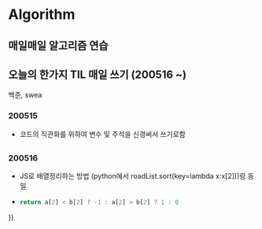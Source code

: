 # Algorithm
## 매일매일 알고리즘 연습
## 오늘의 한가지 TIL 매일 쓰기 (200516 ~)
백준, swea
### 200515
- 코드의 직관화를 위하여 변수 및 주석을 신경써서 쓰기로함

## <TIL>
### 200516
  - JS로 배열정리하는 방법 (python에서 roadList.sort(key=lambda x:x[2]))랑 동일
  - ```js roadList.sort((a, b) => {
    return a[2] < b[2] ? -1 : a[2] > b[2] ? 1 : 0
  })
  

